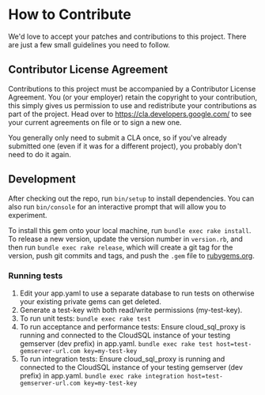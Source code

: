 # How to Contribute

We'd love to accept your patches and contributions to this project. There are
just a few small guidelines you need to follow.

## Contributor License Agreement

Contributions to this project must be accompanied by a Contributor License
Agreement. You (or your employer) retain the copyright to your contribution,
this simply gives us permission to use and redistribute your contributions as
part of the project. Head over to <https://cla.developers.google.com/> to see
your current agreements on file or to sign a new one.

You generally only need to submit a CLA once, so if you've already submitted one
(even if it was for a different project), you probably don't need to do it
again.

## Development

After checking out the repo, run `bin/setup` to install dependencies. You can also run `bin/console` for an interactive prompt that will allow you to experiment.

To install this gem onto your local machine, run `bundle exec rake install`. To release a new version, update the version number in `version.rb`, and then run `bundle exec rake release`, which will create a git tag for the version, push git commits and tags, and push the `.gem` file to [rubygems.org](https://rubygems.org).

### Running tests
  1) Edit your app.yaml to use a separate database to run tests on otherwise
    your existing private gems can get deleted.
  2) Generate a test-key with both read/write permissions (my-test-key).
  3) To run unit tests:
    `bundle exec rake test`
  3) To run acceptance and performance tests:
    Ensure cloud_sql_proxy is running and connected to the CloudSQL instance of
    your testing gemserver (dev prefix) in app.yaml.
    `bundle exec rake test host=test-gemserver-url.com key=my-test-key`
  4) To run integration tests:
    Ensure cloud_sql_proxy is running and connected to the CloudSQL instance of
    your testing gemserver (dev prefix) in app.yaml.
    `bundle exec rake integration host=test-gemserver-url.com key=my-test-key`
